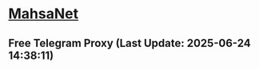 
# [MahsaNet](https://t.me/mahsa_net)
## Free Telegram Proxy (Last Update: 2025-06-24 14:38:11)

    